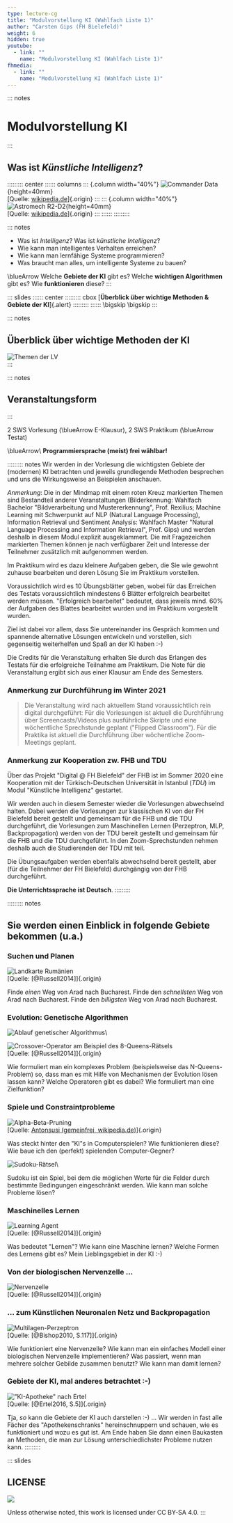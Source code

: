 ```yaml
---
type: lecture-cg
title: "Modulvorstellung KI (Wahlfach Liste 1)"
author: "Carsten Gips (FH Bielefeld)"
weight: 6
hidden: true
youtube:
  - link: ""
    name: "Modulvorstellung KI (Wahlfach Liste 1)"
fhmedia:
  - link: ""
    name: "Modulvorstellung KI (Wahlfach Liste 1)"
---
```



::: notes
# Modulvorstellung KI
:::

## Was ist *Künstliche Intelligenz*?

<!-- XXX ggf. mit Orga und Rueckblick abgleichen -->

::::::::: center
:::::: columns
::: {.column width="40%"}
![Commander Data](figs/orga/DataTNG){height=40mm}\
[Quelle: [wikipedia.de](https://en.wikipedia.org/wiki/File:DataTNG.jpg)]{.origin}
:::
::: {.column width="40%"}
![Astromech R2-D2](figs/orga/R2-D2_Droid){height=40mm}\
[Quelle: [wikipedia.de](https://en.wikipedia.org/wiki/File:R2-D2_Droid.png)]{.origin}
:::
::::::
:::::::::

::: notes
*   Was ist *Intelligenz*? Was ist *künstliche Intelligenz*?
*   Wie kann man intelligentes Verhalten erreichen?
*   Wie kann man lernfähige Systeme programmieren?
*   Was braucht man alles, um intelligente Systeme zu bauen?

\blueArrow Welche **Gebiete der KI** gibt es? Welche **wichtigen Algorithmen** gibt es? Wie **funktionieren** diese?
:::


::: slides
:::::: center
::::::::: cbox
[**Überblick über wichtige Methoden & Gebiete der KI**]{.alert}
:::::::::
::::::
\bigskip
\bigskip
:::


::: notes
## Überblick über wichtige Methoden der KI

<!-- XXX ggf. mit Orga und VL15 abgleichen -->

![Themen der LV](figs/orga/themen_ki)\
:::


::: notes
## Veranstaltungsform
:::

2 SWS Vorlesung (\blueArrow E-Klausur), 2 SWS Praktikum (\blueArrow Testat)

\blueArrow\ **Programmiersprache (meist) frei wählbar!**

::::::::: notes
Wir werden in der Vorlesung die wichtigsten Gebiete der (modernen) KI betrachten und jeweils
grundlegende Methoden besprechen und uns die Wirkungsweise an Beispielen anschauen.

*Anmerkung*: Die in der Mindmap mit einem roten Kreuz markierten Themen sind Bestandteil
anderer Veranstaltungen (Bilderkennung: Wahlfach Bachelor "Bildverarbeitung und Mustererkennung",
Prof. Rexilius; Machine Learning mit Schwerpunkt auf NLP (Natural Language Processing), Information
Retrieval und Sentiment Analysis: Wahlfach Master "Natural Language Processing and Information
Retrieval", Prof. Gips) und werden deshalb in diesem Modul explizit ausgeklammert. Die mit
Fragezeichen markierten Themen können je nach verfügbarer Zeit und Interesse der Teilnehmer
zusätzlich mit aufgenommen werden.

Im Praktikum wird es dazu kleinere Aufgaben geben, die Sie wie gewohnt zuhause
bearbeiten und deren Lösung Sie im Praktikum vorstellen.

<!-- XXX ggf. Orga nachziehen -->
Voraussichtlich wird es 10 Übungsblätter geben, wobei für das Erreichen des
Testats voraussichtlich mindestens 6 Blätter erfolgreich bearbeitet werden
müssen. "Erfolgreich bearbeitet" bedeutet, dass jeweils mind. 60% der Aufgaben
des Blattes bearbeitet wurden und im Praktikum vorgestellt wurden.

Ziel ist dabei vor allem, dass Sie untereinander ins Gespräch kommen und
spannende alternative Lösungen entwickeln und vorstellen, sich gegenseitig
weiterhelfen und Spaß an der KI haben :-)

Die Credits für die Veranstaltung erhalten Sie durch das Erlangen des Testats
für die erfolgreiche Teilnahme am Praktikum. Die Note für die Veranstaltung
ergibt sich aus einer Klausur am Ende des Semesters.


### Anmerkung zur Durchführung im Winter 2021

> Die Veranstaltung wird nach aktuellem Stand voraussichtlich rein digital
> durchgeführt: Für die Vorlesungen ist aktuell die Durchführung über
> Screencasts/Videos plus ausführliche Skripte und eine wöchentliche
> Sprechstunde geplant ("Flipped Classroom"). Für die Praktika ist aktuell
> die Durchführung über wöchentliche Zoom-Meetings geplant.


### Anmerkung zur Kooperation zw. FHB und TDU

Über das Projekt "Digital @ FH Bielefeld" der FHB ist im Sommer 2020 eine Kooperation mit der
Türkisch-Deutschen Universität in Istanbul (*TDU*) im Modul "Künstliche Intelligenz" gestartet.

Wir werden auch in diesem Semester wieder die Vorlesungen abwechselnd halten. Dabei werden die
Vorlesungen zur klassischen KI von der FH Bielefeld bereit gestellt und gemeinsam für die FHB
und die TDU durchgeführt, die Vorlesungen zum Maschinellen Lernen (Perzeptron, MLP, Backpropagation)
werden von der TDU bereit gestellt und gemeinsam für die FHB und die TDU durchgeführt. In den
Zoom-Sprechstunden nehmen deshalb auch die Studierenden der TDU mit teil.

Die Übungsaufgaben werden ebenfalls abwechselnd bereit gestellt, aber (für die Teilnehmer der
FH Bielefeld) durchgängig von der FHB durchgeführt.

**Die Unterrichtssprache ist Deutsch**.
:::::::::


::::::::: notes
## Sie werden einen Einblick in folgende Gebiete bekommen (u.a.)

### Suchen und Planen

![Landkarte Rumänien](figs/orga/romania2)\
[Quelle: [@Russell2014]]{.origin}

Finde *einen* Weg von Arad nach Bucharest. Finde den *schnellsten* Weg
von Arad nach Bucharest. Finde den *billigsten* Weg von Arad nach Bucharest.


### Evolution: Genetische Algorithmen

![Ablauf genetischer Algorithmus](figs/orga/genetic)\

![Crossover-Operator am Beispiel des 8-Queens-Rätsels](figs/orga/8queens-crossover)\
[Quelle: [@Russell2014]]{.origin}

Wie formuliert man ein komplexes Problem (beispielsweise das
N-Queens-Problem) so, dass man es mit Hilfe von Mechanismen der Evolution
lösen lassen kann? Welche Operatoren gibt es dabei? Wie formuliert man eine
Zielfunktion?


### Spiele und Constraintprobleme

![Alpha-Beta-Pruning](figs/orga/Alpha_beta)\
[Quelle: [Antonsusi (gemeinfrei, wikipedia.de)](https://de.wikipedia.org/wiki/Datei:Alpha_beta.svg)]{.origin}

Was steckt hinter den "KI"s in Computerspielen? Wie funktionieren diese?
Wie baue ich den (perfekt) spielenden Computer-Gegner?


![Sudoku-Rätsel](figs/orga/sudoku_leicht)\

Sudoku ist ein Spiel, bei dem die möglichen Werte für die Felder durch
bestimmte Bedingungen eingeschränkt werden. Wie kann man solche Probleme
lösen?


### Maschinelles Lernen

![Learning Agent](figs/orga/learning-agent)\
[Quelle: [@Russell2014]]{.origin}

Was bedeutet "Lernen"? Wie kann eine Maschine lernen? Welche Formen
des Lernens gibt es? Mein Lieblingsgebiet in der KI :-)


### Von der biologischen Nervenzelle ...

![Nervenzelle](figs/orga/neuron)\
[Quelle: [@Russell2014]]{.origin}


### ... zum Künstlichen Neuronalen Netz und Backpropagation

![Multilagen-Perzeptron](figs/orga/bishop_mlp_klein)\
[Quelle: [@Bishop2010, S.117]]{.origin}

Wie funktioniert eine Nervenzelle? Wie kann man ein einfaches Modell
einer biologischen Nervenzelle implementieren? Was passiert, wenn man
mehrere solcher Gebilde zusammen benutzt? Wie kann man damit lernen?


### Gebiete der KI, mal anderes betrachtet :-)

<!-- XXX ggf. Orga nachziehen -->

!["KI-Apotheke" nach Ertel](figs/orga/ertel-kiapotheke)\
[Quelle: [@Ertel2016, S.5]]{.origin}

Tja, *so* kann die Gebiete der KI auch darstellen :-) ...
Wir werden in fast alle Fächer des "Apothekenschranks" hereinschnuppern und
schauen, wie es funktioniert und wozu es gut ist. Am Ende haben Sie dann
einen Baukasten an Methoden, die man zur Lösung unterschiedlichster Probleme
nutzen kann.
:::::::::







<!-- DO NOT REMOVE - THIS IS A LAST SLIDE TO INDICATE THE LICENSE AND POSSIBLE EXCEPTIONS (IMAGES, ...). -->
::: slides
## LICENSE
![](https://licensebuttons.net/l/by-sa/4.0/88x31.png)

Unless otherwise noted, this work is licensed under CC BY-SA 4.0.
:::
